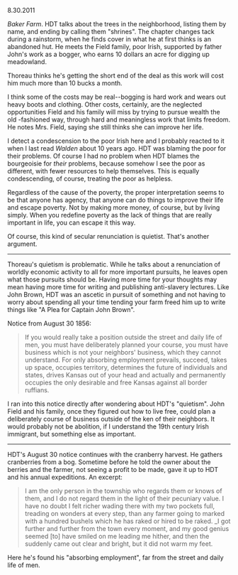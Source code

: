 8.30.2011

*Baker Farm*. HDT talks about the trees in the neighborhood, listing
them by name, and ending by calling them "shrines". The chapter changes
tack during a rainstorm, when he finds cover in what he at first thinks
is an abandoned hut. He meets the Field family, poor Irish, supported by
father John's work as a bogger, who earns 10 dollars an acre for digging
up meadowland. 

Thoreau thinks he's getting the short end of the deal as this work will
cost him much more than 10 bucks a month. 

I think some of the costs may be real--bogging is hard work and wears
out heavy boots and clothing. Other costs, certainly, are the neglected
opportunities Field and his family will miss by trying to pursue wealth
the old -fashioned way, through hard and meaningless work that limits
freedom. He notes Mrs. Field, saying she still thinks she can improve
her life.

I detect a condescension to the poor Irish here and I probably reacted
to it when I last read *Walden* about 10 years ago. HDT was blaming the
poor for their problems. Of course I had no problem when HDT blames the
bourgeoisie for *their* problems, because somehow I see the poor as
different, with fewer resources to help themselves. This is equally
condescending, of course, treating the poor as helpless. 

Regardless of the cause of the poverty, the proper interpretation seems
to be that anyone has agency, that anyone can do things to improve their
life and escape poverty. Not by making more money, of course, but by
living simply. When you redefine poverty as the lack of things that are
really important in life, you can escape it this way.

Of course, this kind of secular renunciation is quietist. That's another
argument.
 
- - - - -

Thoreau's quietism is problematic. While he talks about a renunciation
of worldly economic activity to all for more important pursuits, he
leaves open what those pursuits should be. Having more time for your
thoughts may mean having more time for writing and publishing
anti-slavery lectures. Like John Brown, HDT was  an ascetic in pursuit
of something and not having to worry about spending all your time
tending your farm freed him up to write things like "A Plea for Captain
John Brown".

Notice from August 30 1856: 
> If you would really take a position outside the street and daily life
> of men, you must have deliberately planned your course, you must have
> business which is not your neighbors' business, which they cannot
> understand. For only absorbing employment prevails, succeed, takes up
> space, occupies territory, determines the future of individuals and
> states, drives Kansas out of your head and actually and permanently
> occupies the only desirable and free Kansas against all border
> ruffians.

I ran into this notice directly after wondering about HDT's "quietism".
John Field and his family, once they figured out how to live free, could
plan a deliberately course of business outside of the ken of their
neighbors. It would probably not be abolition, if I understand the 19th
century Irish immigrant, but something else as important. 

- - - - -
HDT's August 30 notice continues with the cranberry harvest. He gathers
cranberries from a bog. Sometime before he told the owner about the
berries  and the farmer, not seeing a profit to be made, gave it up to
HDT and his annual expeditions. An excerpt: 

> I am the only person in the township who regards them or knows of
> them, and I do not regard them in the light of their pecuniary value.
> I have no doubt I felt richer wading there with my two pockets full,
> treading on wonders at every step, than any farmer going to marked
> with a hundred bushels which he has raked or hired to be raked. _I got
> further and further from the town every moment, and my good genius
> seemed [to] have smiled on me leading me hither, and then the suddenly
> came out clear and bright, but it did not warm my feet.

Here he's found his "absorbing employment", far from the street and
daily life of men.


